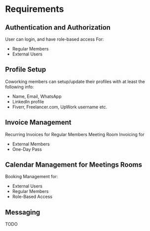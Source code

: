 # Requirements

## Authentication and Authorization
User can login, and have role-based access
For:
* Regular Members
* External Users

## Profile Setup
Coworking members can setup/update their profiles with at least the following info:
* Name, Email, WhatsApp
* LinkedIn profile
* Fiverr, Freelancer.com, UpWork username etc.

## Invoice Management
Recurring Invoices for Regular Members
Meeting Room Invoicing for
* External Members
* One-Day Pass

## Calendar Management for Meetings Rooms
Booking Management for:
* External Users
* Regular Members
* Role-Based Access

## Messaging
TODO
